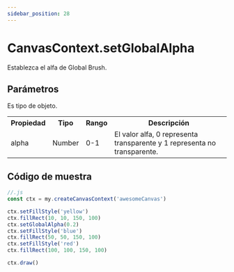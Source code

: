 ```yaml
---
sidebar_position: 28
---
```


# CanvasContext.setGlobalAlpha

Establezca el alfa de Global Brush.

## Parámetros

Es tipo de objeto.

<table>
    <tr>
        <th>Propiedad</th>
        <th>Tipo</th>
        <th>Rango</th>
        <th>Descripción</th>
    </tr>
    <tr>
        <td>alpha</td>
        <td>Number</td>
        <td>0-1</td>
        <td>El valor alfa, 0 representa transparente y 1 representa no transparente.</td>
     </tr>
</table>


## Código de muestra

```js
//.js
const ctx = my.createCanvasContext('awesomeCanvas')

ctx.setFillStyle('yellow')
ctx.fillRect(10, 10, 150, 100)
ctx.setGlobalAlpha(0.2)
ctx.setFillStyle('blue')
ctx.fillRect(50, 50, 150, 100)
ctx.setFillStyle('red')
ctx.fillRect(100, 100, 150, 100)

ctx.draw()
```

